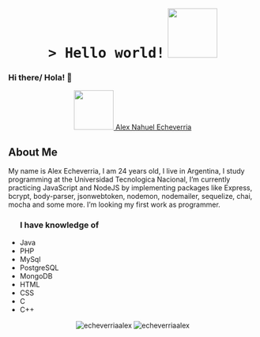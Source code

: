 
<h1 align="center">
   <tt>> Hello world!</tt> <img margin="auto" src="https://media.giphy.com/media/VOPK1BqsMEJRS/giphy.gif" heigh=100 width=100 />   
</h1>

### Hi there/ Hola! 👋

<p align="center">
    <a href="https://www.linkedin.com/in/alexnahuelecheverria/"> <img src="https://1000logos.net/wp-content/uploads/2017/03/Linkedin-Logo.png" width=80 /> Alex Nahuel Echeverria </a>
</p>

<h2> About Me </h2>
My name is Alex Echeverria,  I am 24 years old, I live in Argentina, I study programming at the Universidad Tecnologica Nacional,
I’m currently practicing JavaScript and NodeJS by implementing packages like Express, bcrypt, body-parser, jsonwebtoken, nodemon, nodemailer, sequelize, chai, mocha and some more.
I’m looking my first work as programmer.

<ul> <h3> I have knowledge of </h3>
    <li> Java </li>
    <li> PHP </li>
    <li> MySql </li>
    <li> PostgreSQL </li>
    <li> MongoDB </li>
    <li> HTML </li>
    <li> CSS </li>
    <li> C </li>
    <li> C++ </li>
</ul>

<p align="center" >
    <img align="center" src="https://github-readme-stats.vercel.app/api/top-langs?username=echeverriaalex&show_icons=true&locale=en&layout=compact&theme=aura" alt="echeverriaalex" />
    <img align="center" src="images/typing.gif" alt="echeverriaalex" />
    
</p>

<!--
![Anurag's github stats](https://github.com/echeverriaalex/TP-Final-LabIV.git)
![](images/typing.gif)
-->

